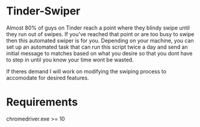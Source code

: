 # Tinder-Swiper
Almost 80% of guys on Tinder reach a point where they blindy swipe until they run out of swipes. If you've reached that point or are too busy to swipe then this automated swiper is for you. Depending on your machine, you can set up an automated task that can run this script twice a day and send an initial message to matches based on what you desire so that you dont have to step in until you know your time wont be wasted.


If theres demand I will work on modifying the swiping process to accomodate for desired features.



# Requirements
chromedriver.exe >= 10

